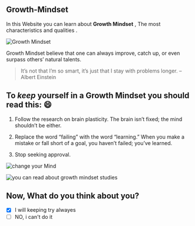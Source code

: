 
## Growth-Mindset

In this Website you can learn about  **Growth Mindset** , The most characteristics and qualities .

![Growth Mindset](https://www.piperandgold.com/sites/default/files/pg.blogpostheadercassie.5.1.19-01.png)

Growth Mindset believe that one can always improve, catch up, or even surpass others’ natural talents. 


> It’s not that I’m so smart, it’s just that I stay with problems longer. – Albert Einstein


## To *keep* yourself in a **Growth Mindset** you should read this:  :smile:

1. Follow the research on brain plasticity.
The brain isn’t fixed; the mind shouldn’t be either.

2. Replace the word “failing” with the word “learning.”
When you make a mistake or fall short of a goal, you haven’t failed; you’ve learned.

3. Stop seeking approval.

![change your Mind](https://images.twinkl.co.uk/tw1n/image/private/t_630/image_repo/05/4b/t-c-1623-developing-growth-mindset-display-pack_ver_2.jpg)

![you can read about growth mindset studies](https://www.mindsetworks.com/science/)

## Now, What do you think about you?
- [x] I will keeping try alwayes   
- [ ] NO,  i can't do it
